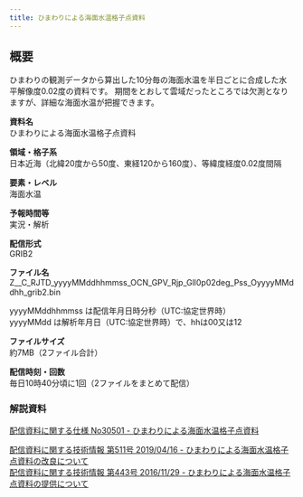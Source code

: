```yaml
---
title: ひまわりによる海面水温格子点資料
---
```


## 概要
ひまわりの観測データから算出した10分毎の海面水温を半日ごとに合成した水平解像度0.02度の資料です。
期間をとおして雲域だったところでは欠測となりますが、詳細な海面水温が把握できます。

**資料名** <br/>
ひまわりによる海面水温格子点資料

**領域・格子系** <br/>
日本近海（北緯20度から50度、東経120から160度）、等緯度経度0.02度間隔

**要素・レベル** <br/>
海面水温

**予報時間等** <br/>
実況・解析

**配信形式** <br/>
GRIB2

**ファイル名** <br/>
Z__C_RJTD_yyyyMMddhhmmss_OCN_GPV_Rjp_Gll0p02deg_Pss_OyyyyMMddhh_grib2.bin

yyyyMMddhhmmss は配信年月日時分秒（UTC:協定世界時） <br/>
yyyyMMdd は解析年月日（UTC:協定世界時）で、hhは00又は12

**ファイルサイズ** <br/>
約7MB（2ファイル合計）

**配信時刻・回数** <br/>
毎日10時40分頃に1回（2ファイルをまとめて配信）

### 解説資料
[配信資料に関する仕様 No30501 - ひまわりによる海面水温格子点資料](https://www.data.jma.go.jp/suishin/shiyou/pdf/no30501)


[配信資料に関する技術情報 第511号 2019/04/16 - ひまわりによる海面水温格子点資料の改良について](https://dmdata.jp/docs/jma/technical/511.pdf) <br/>
[配信資料に関する技術情報 第443号 2016/11/29 - ひまわりによる海面水温格子点資料の提供について](https://dmdata.jp/docs/jma/technical/443.pdf)
